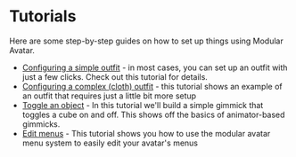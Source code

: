﻿---
sidebar_position: 2
sidebar_label: Tutorials
---

# Tutorials

Here are some step-by-step guides on how to set up things using Modular Avatar.

* [Configuring a simple outfit](/docs/tutorials/clothing/) - in most cases, you can set up an outfit with just a few clicks. Check out this tutorial for details.
* [Configuring a complex (cloth) outfit](/docs/tutorials/adv_clothing/) - this tutorial shows an example of an outfit that requires just a little bit more setup
* [Toggle an object](/docs/tutorials/object_toggle/) - In this tutorial we'll build a simple gimmick that toggles a cube on and off. This shows off the basics of animator-based gimmicks.
* [Edit menus](/docs/tutorials/menu/) - This tutorial shows you how to use the modular avatar menu system to easily edit your avatar's menus